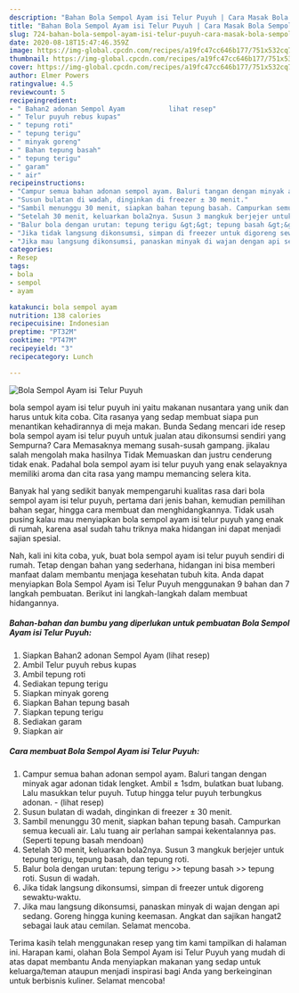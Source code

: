 ```yaml
---
description: "Bahan Bola Sempol Ayam isi Telur Puyuh | Cara Masak Bola Sempol Ayam isi Telur Puyuh Yang Enak dan Simpel"
title: "Bahan Bola Sempol Ayam isi Telur Puyuh | Cara Masak Bola Sempol Ayam isi Telur Puyuh Yang Enak dan Simpel"
slug: 724-bahan-bola-sempol-ayam-isi-telur-puyuh-cara-masak-bola-sempol-ayam-isi-telur-puyuh-yang-enak-dan-simpel
date: 2020-08-18T15:47:46.359Z
image: https://img-global.cpcdn.com/recipes/a19fc47cc646b177/751x532cq70/bola-sempol-ayam-isi-telur-puyuh-foto-resep-utama.jpg
thumbnail: https://img-global.cpcdn.com/recipes/a19fc47cc646b177/751x532cq70/bola-sempol-ayam-isi-telur-puyuh-foto-resep-utama.jpg
cover: https://img-global.cpcdn.com/recipes/a19fc47cc646b177/751x532cq70/bola-sempol-ayam-isi-telur-puyuh-foto-resep-utama.jpg
author: Elmer Powers
ratingvalue: 4.5
reviewcount: 5
recipeingredient:
- " Bahan2 adonan Sempol Ayam           lihat resep"
- " Telur puyuh rebus kupas"
- " tepung roti"
- " tepung terigu"
- " minyak goreng"
- " Bahan tepung basah"
- " tepung terigu"
- " garam"
- " air"
recipeinstructions:
- "Campur semua bahan adonan sempol ayam. Baluri tangan dengan minyak agar adonan tidak lengket. Ambil ± 1sdm, bulatkan buat lubang. Lalu masukkan telur puyuh. Tutup hingga telur puyuh terbungkus adonan.           (lihat resep)"
- "Susun bulatan di wadah, dinginkan di freezer ± 30 menit."
- "Sambil menunggu 30 menit, siapkan bahan tepung basah. Campurkan semua kecuali air. Lalu tuang air perlahan sampai kekentalannya pas. (Seperti tepung basah mendoan)"
- "Setelah 30 menit, keluarkan bola2nya. Susun 3 mangkuk berjejer untuk tepung terigu, tepung basah, dan tepung roti."
- "Balur bola dengan urutan: tepung terigu &gt;&gt; tepung basah &gt;&gt; tepung roti. Susun di wadah."
- "Jika tidak langsung dikonsumsi, simpan di freezer untuk digoreng sewaktu-waktu."
- "Jika mau langsung dikonsumsi, panaskan minyak di wajan dengan api sedang. Goreng hingga kuning keemasan. Angkat dan sajikan hangat2 sebagai lauk atau cemilan. Selamat mencoba."
categories:
- Resep
tags:
- bola
- sempol
- ayam

katakunci: bola sempol ayam 
nutrition: 138 calories
recipecuisine: Indonesian
preptime: "PT32M"
cooktime: "PT47M"
recipeyield: "3"
recipecategory: Lunch

---
```



![Bola Sempol Ayam isi Telur Puyuh](https://img-global.cpcdn.com/recipes/a19fc47cc646b177/751x532cq70/bola-sempol-ayam-isi-telur-puyuh-foto-resep-utama.jpg)


bola sempol ayam isi telur puyuh ini yaitu makanan nusantara yang unik dan harus untuk kita coba. Cita rasanya yang sedap membuat siapa pun menantikan kehadirannya di meja makan.
Bunda Sedang mencari ide resep bola sempol ayam isi telur puyuh untuk jualan atau dikonsumsi sendiri yang Sempurna? Cara Memasaknya memang susah-susah gampang. jikalau salah mengolah maka hasilnya Tidak Memuaskan dan justru cenderung tidak enak. Padahal bola sempol ayam isi telur puyuh yang enak selayaknya memiliki aroma dan cita rasa yang mampu memancing selera kita.

Banyak hal yang sedikit banyak mempengaruhi kualitas rasa dari bola sempol ayam isi telur puyuh, pertama dari jenis bahan, kemudian pemilihan bahan segar, hingga cara membuat dan menghidangkannya. Tidak usah pusing kalau mau menyiapkan bola sempol ayam isi telur puyuh yang enak di rumah, karena asal sudah tahu triknya maka hidangan ini dapat menjadi sajian spesial.




Nah, kali ini kita coba, yuk, buat bola sempol ayam isi telur puyuh sendiri di rumah. Tetap dengan bahan yang sederhana, hidangan ini bisa memberi manfaat dalam membantu menjaga kesehatan tubuh kita. Anda dapat menyiapkan Bola Sempol Ayam isi Telur Puyuh menggunakan 9 bahan dan 7 langkah pembuatan. Berikut ini langkah-langkah dalam membuat hidangannya.

<!--inarticleads1-->

##### Bahan-bahan dan bumbu yang diperlukan untuk pembuatan Bola Sempol Ayam isi Telur Puyuh:

1. Siapkan  Bahan2 adonan Sempol Ayam           (lihat resep)
1. Ambil  Telur puyuh rebus kupas
1. Ambil  tepung roti
1. Sediakan  tepung terigu
1. Siapkan  minyak goreng
1. Siapkan  Bahan tepung basah
1. Siapkan  tepung terigu
1. Sediakan  garam
1. Siapkan  air




<!--inarticleads2-->

##### Cara membuat Bola Sempol Ayam isi Telur Puyuh:

1. Campur semua bahan adonan sempol ayam. Baluri tangan dengan minyak agar adonan tidak lengket. Ambil ± 1sdm, bulatkan buat lubang. Lalu masukkan telur puyuh. Tutup hingga telur puyuh terbungkus adonan. -           (lihat resep)
1. Susun bulatan di wadah, dinginkan di freezer ± 30 menit.
1. Sambil menunggu 30 menit, siapkan bahan tepung basah. Campurkan semua kecuali air. Lalu tuang air perlahan sampai kekentalannya pas. (Seperti tepung basah mendoan)
1. Setelah 30 menit, keluarkan bola2nya. Susun 3 mangkuk berjejer untuk tepung terigu, tepung basah, dan tepung roti.
1. Balur bola dengan urutan: tepung terigu &gt;&gt; tepung basah &gt;&gt; tepung roti. Susun di wadah.
1. Jika tidak langsung dikonsumsi, simpan di freezer untuk digoreng sewaktu-waktu.
1. Jika mau langsung dikonsumsi, panaskan minyak di wajan dengan api sedang. Goreng hingga kuning keemasan. Angkat dan sajikan hangat2 sebagai lauk atau cemilan. Selamat mencoba.




Terima kasih telah menggunakan resep yang tim kami tampilkan di halaman ini. Harapan kami, olahan Bola Sempol Ayam isi Telur Puyuh yang mudah di atas dapat membantu Anda menyiapkan makanan yang sedap untuk keluarga/teman ataupun menjadi inspirasi bagi Anda yang berkeinginan untuk berbisnis kuliner. Selamat mencoba!
